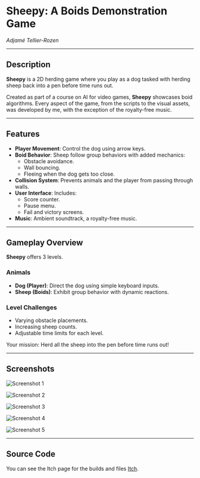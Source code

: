 # Sheepy: A Boids Demonstration Game 
_Adjamé Tellier-Rozen_

---

## Description
**Sheepy** is a 2D herding game where you play as a dog tasked with herding sheep back into a pen before time runs out.

Created as part of a course on AI for video games, **Sheepy** showcases boid algorithms. Every aspect of the game, from the scripts to the visual assets, was developed by me, with the exception of the royalty-free music.

---

## Features
- **Player Movement**: Control the dog using arrow keys.
- **Boid Behavior**: Sheep follow group behaviors with added mechanics:
  - Obstacle avoidance.
  - Wall bouncing.
  - Fleeing when the dog gets too close.
- **Collision System**: Prevents animals and the player from passing through walls.
- **User Interface**: Includes:
  - Score counter.
  - Pause menu.
  - Fail and victory screens.
- **Music**: Ambient soundtrack, a royalty-free music.

---

## Gameplay Overview
**Sheepy** offers 3 levels.

### Animals
- **Dog (Player)**: Direct the dog using simple keyboard inputs.
- **Sheep (Boids)**: Exhibit group behavior with dynamic reactions.

### Level Challenges
- Varying obstacle placements.
- Increasing sheep counts.
- Adjustable time limits for each level.

Your mission: Herd all the sheep into the pen before time runs out!

---

## Screenshots
![Screenshot 1](https://github.com/user-attachments/assets/0135270d-526c-4699-a191-dbd40bb6279b)

![Screenshot 2](https://github.com/user-attachments/assets/eb8a2273-a374-4105-87a1-edb58ca35334)

![Screenshot 3](https://github.com/user-attachments/assets/8eee64e3-0172-49c5-90c7-6017a5a944e6)

![Screenshot 4](https://github.com/user-attachments/assets/df2e0c19-d509-43dc-8e62-3b51461a84ca)

![Screenshot 5](https://github.com/user-attachments/assets/398ca2d2-229c-4d05-899a-89d529f987bb)

---

## Source Code
You can see the Itch page for the builds and files [Itch](https://ameiswhattodo.itch.io/sheepy).
